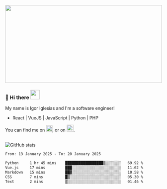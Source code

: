 <img src="https://c.tenor.com/KjVxfRrrncUAAAAd/matrix.gif" width="100%" height="250px">

### 🔭 Hi there <img src="https://raw.githubusercontent.com/MartinHeinz/MartinHeinz/master/wave.gif" width="30px">


My name is Igor Iglesias and I'm a software engineer!
<br>

<ul>
  <li> React | VueJS | JavaScript | Python | PHP </li>
</ul>
You can find me on <a href="https://twitter.com/IgorIglesias5"><img src="https://i.imgur.com/JLLlB5S.png" width="20px"></a>, or on <a href="https://www.linkedin.com/in/igor-iglesias-62478428/"><img src="https://i.imgur.com/PXyIkWx.png" width="22px"></a>.

<br>
<br>

![GitHub stats](https://github-readme-stats.vercel.app/api?username=igoiglesias&show_icons=true&count_private=true&theme=chartreuse-dark&hide_title=true)

<!--START_SECTION:waka-->

```txt
From: 13 January 2025 - To: 20 January 2025

Python     1 hr 45 mins    █████████████████▒░░░░░░░   69.92 %
Vue.js     17 mins         ███░░░░░░░░░░░░░░░░░░░░░░   11.62 %
Markdown   15 mins         ██▓░░░░░░░░░░░░░░░░░░░░░░   10.58 %
CSS        7 mins          █▒░░░░░░░░░░░░░░░░░░░░░░░   05.30 %
Text       2 mins          ▒░░░░░░░░░░░░░░░░░░░░░░░░   01.46 %
```

<!--END_SECTION:waka-->
